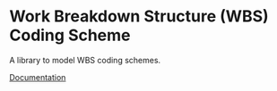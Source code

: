 # Work Breakdown Structure (WBS) Coding Scheme

A library to model WBS coding schemes.

[Documentation](https://wbs.readthedocs.io/en/latest/)
